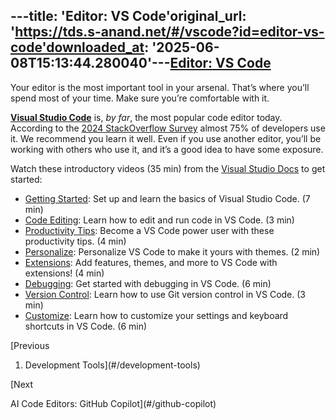 ---title: 'Editor: VS Code'original_url: 'https://tds.s-anand.net/#/vscode?id=editor-vs-code'downloaded_at: '2025-06-08T15:13:44.280040'---[Editor: VS Code](#/vscode?id=editor-vs-code)
---------------------------------------------

Your editor is the most important tool in your arsenal. That’s where you’ll spend most of your time. Make sure you’re comfortable with it.

[**Visual Studio Code**](https://code.visualstudio.com/) is, *by far*, the most popular code editor today. According to the [2024 StackOverflow Survey](https://survey.stackoverflow.co/2024/technology/#1-integrated-development-environment) almost 75% of developers use it. We recommend you learn it well. Even if you use another editor, you’ll be working with others who use it, and it’s a good idea to have some exposure.

Watch these introductory videos (35 min) from the [Visual Studio Docs](https://code.visualstudio.com/docs) to get started:

* [Getting Started](https://code.visualstudio.com/docs/introvideos/basics): Set up and learn the basics of Visual Studio Code. (7 min)
* [Code Editing](https://code.visualstudio.com/docs/introvideos/codeediting): Learn how to edit and run code in VS Code. (3 min)
* [Productivity Tips](https://code.visualstudio.com/docs/introvideos/productivity): Become a VS Code power user with these productivity tips. (4 min)
* [Personalize](https://code.visualstudio.com/docs/introvideos/configure): Personalize VS Code to make it yours with themes. (2 min)
* [Extensions](https://code.visualstudio.com/docs/introvideos/extend): Add features, themes, and more to VS Code with extensions! (4 min)
* [Debugging](https://code.visualstudio.com/docs/introvideos/debugging): Get started with debugging in VS Code. (6 min)
* [Version Control](https://code.visualstudio.com/docs/introvideos/versioncontrol): Learn how to use Git version control in VS Code. (3 min)
* [Customize](https://code.visualstudio.com/docs/introvideos/customize): Learn how to customize your settings and keyboard shortcuts in VS Code. (6 min)

[Previous

1. Development Tools](#/development-tools)

[Next

AI Code Editors: GitHub Copilot](#/github-copilot)